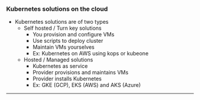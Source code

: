 
### Kubernetes solutions on the cloud

- Kubernetes solutions are of two types
	- Self hosted / Turn key solutions
		- You provision and configure VMs
		- Use scripts to deploy cluster
		- Maintain VMs yourselves
		- Ex: Kubernetes on AWS using kops or kubeone
	- Hosted / Managed solutions
		- Kubernetes as service
		- Provider provisions and maintains VMs
		- Provider installs Kubernetes
		- Ex: GKE (GCP), EKS (AWS) and AKS (Azure)


---

